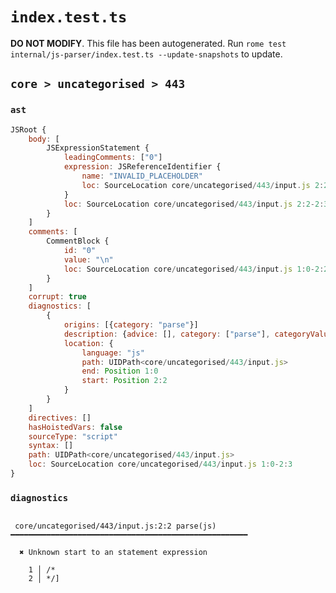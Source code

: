# `index.test.ts`

**DO NOT MODIFY**. This file has been autogenerated. Run `rome test internal/js-parser/index.test.ts --update-snapshots` to update.

## `core > uncategorised > 443`

### `ast`

```javascript
JSRoot {
	body: [
		JSExpressionStatement {
			leadingComments: ["0"]
			expression: JSReferenceIdentifier {
				name: "INVALID_PLACEHOLDER"
				loc: SourceLocation core/uncategorised/443/input.js 2:2-2:3
			}
			loc: SourceLocation core/uncategorised/443/input.js 2:2-2:3
		}
	]
	comments: [
		CommentBlock {
			id: "0"
			value: "\n"
			loc: SourceLocation core/uncategorised/443/input.js 1:0-2:2
		}
	]
	corrupt: true
	diagnostics: [
		{
			origins: [{category: "parse"}]
			description: {advice: [], category: ["parse"], categoryValue: "js", message: [RAW_MARKUP {value: "Unknown start to an "}, "statement expression"]}
			location: {
				language: "js"
				path: UIDPath<core/uncategorised/443/input.js>
				end: Position 1:0
				start: Position 2:2
			}
		}
	]
	directives: []
	hasHoistedVars: false
	sourceType: "script"
	syntax: []
	path: UIDPath<core/uncategorised/443/input.js>
	loc: SourceLocation core/uncategorised/443/input.js 1:0-2:3
}
```

### `diagnostics`

```

 core/uncategorised/443/input.js:2:2 parse(js) ━━━━━━━━━━━━━━━━━━━━━━━━━━━━━━━━━━━━━━━━━━━━━━━━━━━━━

  ✖ Unknown start to an statement expression

    1 │ /*
    2 │ */]


```

